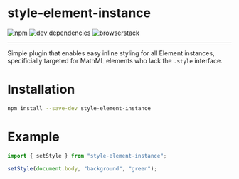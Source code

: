 # style-element-instance

[![npm][npm]][npm-url]
[![dev dependencies][dev-deps]][dev-deps-url]
[![browserstack][browserstack]][browserstack-url]

---

Simple plugin that enables easy inline styling for all Element instances,
specificially targeted for MathML elements who lack the `.style` interface.

# Installation

```bash
npm install --save-dev style-element-instance
```

# Example

```js
import { setStyle } from "style-element-instance";

setStyle(document.body, "background", "green");
```

[npm]: https://img.shields.io/npm/v/style-element-instance.svg
[npm-url]: https://npmjs.com/package/style-element-instance

[dev-deps]: https://david-dm.org/lemnis/style-element-instance/dev-status.svg
[dev-deps-url]: https://david-dm.org/lemnis/style-element-instance?type=dev

[browserstack]: https://www.browserstack.com/automate/badge.svg?badge_key=VUhSZkR1RFFuQ0RmU20rYURITDRTeHJVUUl6NG9kb1FFU1hSVmovNEw1ST0tLThtZEo4dnREVmEyZE84UmUyeTdRU3c9PQ==--8d87b6888eb752843bf418908b12da5d97593a6f
[browserstack-url]: https://www.browserstack.com/automate/public-build/VUhSZkR1RFFuQ0RmU20rYURITDRTeHJVUUl6NG9kb1FFU1hSVmovNEw1ST0tLThtZEo4dnREVmEyZE84UmUyeTdRU3c9PQ==--8d87b6888eb752843bf418908b12da5d97593a6f
